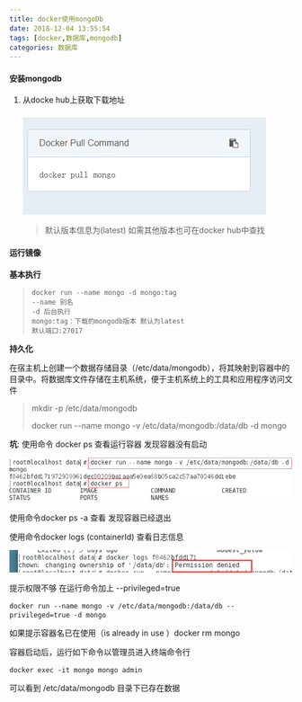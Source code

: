 ```yaml
---
title: docker使用mongoDb
date: 2018-12-04 13:55:54
tags: [docker,数据库,mongodb]
categories: 数据库
---
```


#### 安装mongodb

1. 从docke hub上获取下载地址

   ![下载地址](docker使用mongoDb\TIM截图20181204160443.png)

   > 默认版本信息为(latest) 如需其他版本也可在docker hub中查找 

#### 运行镜像

**基本执行**

> ```
> docker run --name mongo -d mongo:tag
> --name 别名
> -d 后台执行
> mongo:tag：下载的mongodb版本 默认为latest
> 默认端口:27017
> ```

**持久化**

在宿主机上创建一个数据存储目录（/etc/data/mongodb），将其映射到容器中的目录中。将数据库文件存储在主机系统，便于主机系统上的工具和应用程序访问文件

> mkdir -p /etc/data/mongodb
>
> docker run --name mongo -v /etc/data/mongodb:/data/db  -d mongo

 **坑**: 使用命令 docker ps 查看运行容器  发现容器没有启动

![查看](docker使用mongoDb\TIM截图20181204162115.png)

使用命令docker ps -a 查看 发现容器已经退出 

使用命令docker logs (containerId) 查看日志信息

![](docker使用mongodb\TIM截图20181204162659.png) 

提示权限不够  在运行命令加上  --privileged=true 

```
docker run --name mongo -v /etc/data/mongodb:/data/db --privileged=true -d mongo
```

如果提示容器名已在使用（is already in use ）docker rm mongo

容器启动后，运行如下命令以管理员进入终端命令行

```
docker exec -it mongo mongo admin 
```

可以看到  /etc/data/mongodb 目录下已存在数据